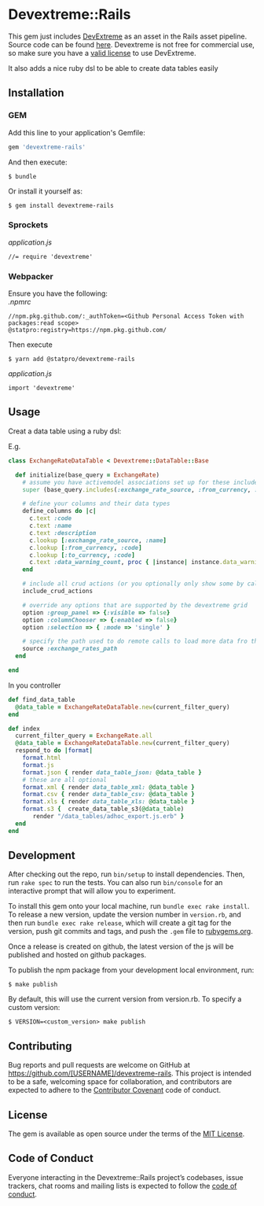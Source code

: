 # Devextreme::Rails

This gem just includes [DevExtreme](https://js.devexpress.com/Documentation/ApiReference/UI_Widgets/dxDataGrid/) as an asset in the Rails asset pipeline. Source code can be found [here](https://github.com/DevExpress/DevExtreme).
Devextreme is not free for commercial use, so make sure you have a [valid license](https://js.devexpress.com/Licensing/) to use DevExtreme.

It also adds a nice ruby dsl to be able to create data tables easily

## Installation

### GEM

Add this line to your application's Gemfile:

```ruby
gem 'devextreme-rails'
```

And then execute:

    $ bundle

Or install it yourself as:

    $ gem install devextreme-rails

### Sprockets

_application.js_

    //= require 'devextreme'

### Webpacker

Ensure you have the following:  
_.npmrc_

    //npm.pkg.github.com/:_authToken=<Github Personal Access Token with packages:read scope>
    @statpro:registry=https://npm.pkg.github.com/

Then execute

    $ yarn add @statpro/devextreme-rails

_application.js_

    import 'devextreme'

## Usage

Creat a data table using a ruby dsl:

E.g.
```ruby
class ExchangeRateDataTable < Devextreme::DataTable::Base

  def initialize(base_query = ExchangeRate)
    # assume you have activemodel associations set up for these includes for lookups
    super (base_query.includes(:exchange_rate_source, :from_currency, :to_currency))

    # define your columns and their data types 
    define_columns do |c|
      c.text :code
      c.text :name
      c.text :description
      c.lookup [:exchange_rate_source, :name]
      c.lookup [:from_currency, :code]
      c.lookup [:to_currency, :code]
      c.text :data_warning_count, proc { |instance| instance.data_warning_count }
    end

    # include all crud actions (or you optionally only show some by calling the underlying add_show_action, add_edit_action, add_delete_action methods)   
    include_crud_actions

    # override any options that are supported by the devextreme grid
    option :group_panel => {:visible => false}
    option :columnChooser => {:enabled => false}
    option :selection => { :mode => 'single' }

    # specify the path used to do remote calls to load more data fro the data table
    source :exchange_rates_path
  end

end


```

In you controller

```ruby
def find_data_table
  @data_table = ExchangeRateDataTable.new(current_filter_query)
end

def index
  current_filter_query = ExchangeRate.all
  @data_table = ExchangeRateDataTable.new(current_filter_query)
  respond_to do |format|
    format.html
    format.js
    format.json { render data_table_json: @data_table }
    # these are all optional
    format.xml { render data_table_xml: @data_table }
    format.csv { render data_table_csv: @data_table }
    format.xls { render data_table_xls: @data_table }
    format.s3 {  create_data_table_s3(@data_table)
       render "/data_tables/adhoc_export.js.erb" }
  end
end

```

## Development

After checking out the repo, run `bin/setup` to install dependencies. Then, run `rake spec` to run the tests. You can also run `bin/console` for an interactive prompt that will allow you to experiment.

To install this gem onto your local machine, run `bundle exec rake install`. To release a new version, update the version number in `version.rb`, and then run `bundle exec rake release`, which will create a git tag for the version, push git commits and tags, and push the `.gem` file to [rubygems.org](https://rubygems.org).

Once a release is created on github, the latest version of the js will be published and hosted on github packages.

To publish the npm package from your development local environment, run:

    $ make publish

By default, this will use the current version from version.rb. To specify a custom version:

    $ VERSION=<custom_version> make publish

## Contributing

Bug reports and pull requests are welcome on GitHub at https://github.com/[USERNAME]/devextreme-rails. This project is intended to be a safe, welcoming space for collaboration, and contributors are expected to adhere to the [Contributor Covenant](http://contributor-covenant.org) code of conduct.

## License

The gem is available as open source under the terms of the [MIT License](https://opensource.org/licenses/MIT).

## Code of Conduct

Everyone interacting in the Devextreme::Rails project’s codebases, issue trackers, chat rooms and mailing lists is expected to follow the [code of conduct](https://github.com/[USERNAME]/devextreme-rails/blob/master/CODE_OF_CONDUCT.md).
